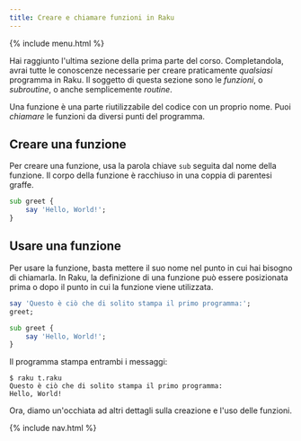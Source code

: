 ```yaml
---
title: Creare e chiamare funzioni in Raku
---
```


{% include menu.html %}

Hai raggiunto l'ultima sezione della prima parte del corso. Completandola, avrai tutte le conoscenze necessarie per creare praticamente _qualsiasi_ programma in Raku. Il soggetto di questa sezione sono le _funzioni_, o _subroutine_, o anche semplicemente _routine_.

Una funzione è una parte riutilizzabile del codice con un proprio nome. Puoi _chiamare_ le funzioni da diversi punti del programma.

## Creare una funzione

Per creare una funzione, usa la parola chiave `sub` seguita dal nome della funzione. Il corpo della funzione è racchiuso in una coppia di parentesi graffe.

```raku
sub greet {
    say 'Hello, World!';
}
```

## Usare una funzione

Per usare la funzione, basta mettere il suo nome nel punto in cui hai bisogno di chiamarla. In Raku, la definizione di una funzione può essere posizionata prima o dopo il punto in cui la funzione viene utilizzata.

```raku
say 'Questo è ciò che di solito stampa il primo programma:';
greet;    

sub greet {
    say 'Hello, World!';
}
```

Il programma stampa entrambi i messaggi:

```console
$ raku t.raku
Questo è ciò che di solito stampa il primo programma:
Hello, World!
```

Ora, diamo un'occhiata ad altri dettagli sulla creazione e l'uso delle funzioni.

{% include nav.html %}